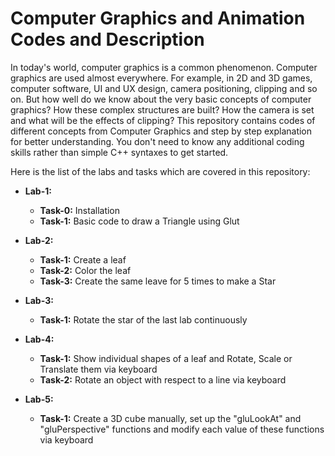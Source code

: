 <h1>Computer Graphics and Animation Codes and Description</h1>
<p>In today's world, computer graphics is a common phenomenon. Computer graphics are used almost everywhere. For example, in 2D and 3D games, computer software, UI and UX design, camera positioning, clipping and so on. But how well do we know about the very basic concepts of computer graphics? How these complex structures are built? How the camera is set and what will be the effects of clipping? This repository contains codes of different concepts from Computer Graphics and step by step explanation for better understanding. You don't need to know any additional coding skills rather than simple C++ syntaxes to get started.</p>

<p>Here is the list of the labs and tasks which are covered in this repository:</p>
<ul>
    <li><b>Lab-1:</b></li>
    <ul>
        <li><b>Task-0:</b> Installation</li>
        <li><b>Task-1:</b> Basic code to draw a Triangle using Glut</li>
    </ul>
</ul>

<ul>
    <li><b>Lab-2:</b></li>
    <ul>
        <li><b>Task-1:</b> Create a leaf</li>
        <li><b>Task-2:</b> Color the leaf</li>
        <li><b>Task-3:</b> Create the same leave for 5 times to make a Star</li>
    </ul>
</ul>

<ul>
    <li><b>Lab-3:</b></li>
    <ul>
        <li><b>Task-1:</b> Rotate the star of the last lab continuously</li>
    </ul>
</ul>

<ul>
    <li><b>Lab-4:</b></li>
    <ul>
        <li><b>Task-1:</b> Show individual shapes of a leaf and Rotate, Scale or Translate them via keyboard</li>
        <li><b>Task-2:</b> Rotate an object with respect to a line via keyboard</li>
    </ul>
</ul>

<ul>
    <li><b>Lab-5:</b></li>
    <ul>
        <li><b>Task-1:</b> Create a 3D cube manually, set up the "gluLookAt" and "gluPerspective" functions and modify each value of these functions via keyboard</li>
    </ul>
</ul>
